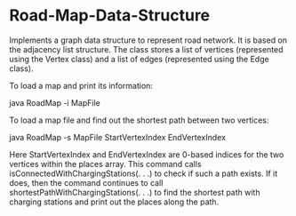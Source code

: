 # Road-Map-Data-Structure
Implements a graph data structure to represent road network. It is based on the adjacency list structure. The class stores a list of vertices (represented using the Vertex class) and a list of edges (represented using the Edge class).

To load a map and print its information:

java RoadMap -i MapFile

To load a map file and find out the shortest path between two vertices:

java RoadMap -s MapFile StartVertexIndex EndVertexIndex

Here StartVertexIndex and EndVertexIndex are 0-based indices for the two vertices within the places array. This command calls isConnectedWithChargingStations(. . .) to check if such a
path exists. If it does, then the command continues to call shortestPathWithChargingStations(. . .) to find the shortest path with charging stations and print out the places along the path.

